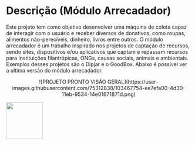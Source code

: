 # Descrição (Módulo Arrecadador)
Este projeto tem como objetivo desenvolver uma máquina de coleta capaz de interagir com o usuário e receber diversos de donativos, como roupas, alimentos não-perecíveis, dinheiro, livros entre outros.
O módulo arrecadador é um trabalho inspirado nos projetos de captação de recursos, sendo sites, dispositívos e/ou aplicativos que captam e repassam recursos para instituições filantrópicas, ONGs, 
causas sociais, animais e ambientais. Exemplos desses projetos são o Dipjar e o GoodBox. Abaixo é possível ver a ultima versão do módulo arrecadador.  



<p align="center">
	![PROJETO PRONTO VISÃO GERAL](https://user-images.githubusercontent.com/75312838/103467754-ee7efa00-4d30-11eb-9534-14e01671871d.png)
</p>

<img src="TCC-Codigos/PROJETO PRONTO.PNG" width="100">
